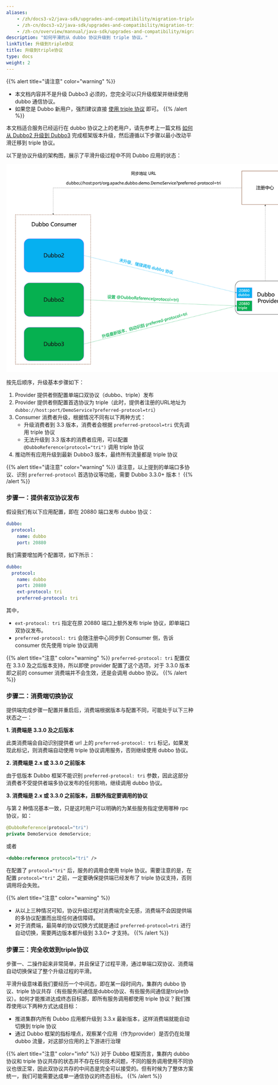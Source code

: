 ```yaml
---
aliases:
    - /zh/docs3-v2/java-sdk/upgrades-and-compatibility/migration-triple/
    - /zh-cn/docs3-v2/java-sdk/upgrades-and-compatibility/migration-triple/
	- /zh-cn/overview/mannual/java-sdk/upgrades-and-compatibility/migration-triple/
description: "如何平滑的从 dubbo 协议升级到 triple 协议。"
linkTitle: 升级到triple协议
title: 升级到triple协议
type: docs
weight: 2
---
```


{{% alert title="请注意" color="warning" %}}
* 本文档内容并不是升级 Dubbo3 必须的，您完全可以只升级框架并继续使用 dubbo 通信协议。
* 如果您是 Dubbo 新用户，强烈建议直接 [使用 triple 协议](/zh-cn/overview/mannual/java-sdk/tasks/protocol/) 即可。
{{% /alert %}}

本文档适合服务已经运行在 dubbo 协议之上的老用户，请先参考上一篇文档 [如何从 Dubbo2 升级到 Dubbo3](../migration/) 完成框架版本升级，然后遵循以下步骤以最小改动平滑迁移到 triple 协议。

以下是协议升级的架构图，展示了平滑升级过程中不同 Dubbo 应用的状态：


<img alt="dubbo协议迁移到tirple协议" style="max-width:800px;height:auto;" src="/imgs/v3/manual/java/migration/dubbo-to-triple.png"/>

按先后顺序，升级基本步骤如下：
1. Provider 提供者侧配置单端口双协议（dubbo、triple）发布
2. Provider 提供者侧配置首选协议为 triple（此时，提供者注册的URL地址为 `dubbo://host:port/DemoService?preferred-protocol=tri`）
3. Consumer 消费者升级，根据情况不同有以下两种方式：
	* 升级消费者到 3.3 版本，消费者会根据 `preferred-protocol=tri` 优先调用 triple 协议
	* 无法升级到 3.3 版本的消费者应用，可以配置 `@DubboReference(protocol="tri")` 调用 triple 协议
4. 推动所有应用升级到最新 Dubbo3 版本，最终所有流量都是 triple 协议

{{% alert title="请注意" color="warning" %}}
请注意，以上提到的单端口多协议、识别 `preferred-protocol` 首选协议等功能，需要 Dubbo 3.3.0+ 版本！
{{% /alert %}}

### 步骤一：提供者双协议发布
假设我们有以下应用配置，即在 20880 端口发布 dubbo 协议：
```yaml
dubbo:
  protocol:
    name: dubbo
    port: 20880
```

我们需要增加两个配置项，如下所示：

```yaml
dubbo:
  protocol:
    name: dubbo
    port: 20880
    ext-protocol: tri
    preferred-protocol: tri
```

其中，
* `ext-protocol: tri` 指定在原 20880 端口上额外发布 triple 协议，即单端口双协议发布。
* `preferred-protocol: tri` 会随注册中心同步到 Consumer 侧，告诉 consumer 优先使用 triple 协议调用

{{% alert title="注意" color="warning" %}}
`preferred-protocol: tri` 配置仅在 3.3.0 及之后版本支持，所以即使 provider 配置了这个选项，对于 3.3.0 版本即之前的 consumer 消费端并不会生效，还是会调用 dubbo 协议。
{{% /alert %}}

### 步骤二：消费端切换协议
提供端完成步骤一配置并重启后，消费端根据版本与配置不同，可能处于以下三种状态之一：

**1. 消费端是 3.3.0 及之后版本**

此类消费端会自动识别提供者 url 上的 `preferred-protocol: tri` 标记，如果发现此标记，则消费端自动使用 triple 协议调用服务，否则继续使用 dubbo 协议。

**2. 消费端是 2.x 或 3.3.0 之前版本**

由于低版本 Dubbo 框架不能识别 `preferred-protocol: tri` 参数，因此这部分消费者不受提供者端多协议发布的任何影响，继续调用 dubbo 协议。

**3. 消费端是 2.x 或 3.3.0 之前版本，且额外指定要调用的协议**

与第 2 种情况基本一致，只是这时用户可以明确的为某些服务指定使用哪种 rpc 协议，如：

```java
@DubboReference(protocol="tri")
private DemoService demoService;
```

或者

```xml
<dubbo:reference protocol="tri" />
```

在配置了 `protocol="tri"` 后，服务的调用会使用 triple 协议。需要注意的是，在配置 `protocol="tri"` 之前，一定要确保提供端已经发布了 triple 协议支持，否则调用将会失败。

{{% alert title="注意" color="warning" %}}
* 从以上三种情况可知，协议升级过程对消费端完全无感，消费端不会因提供端的多协议配置而出现任何通信障碍。
* 对于消费端，最简单的协议切换方式就是通过 `preferred-protocol=tri` 进行自动切换，需要两边版本都升级到 3.3.0+ 才支持。
{{% /alert %}}

### 步骤三：完全收敛到triple协议
步骤一、二操作起来非常简单，并且保证了过程平滑，通过单端口双协议、消费端自动切换保证了整个升级过程的平滑。

平滑升级意味着我们要经历一个中间态，即在某一段时间内，集群内 dubbo 协议、triple 协议共存（有些服务间通信是dubbo协议、有些服务间通信是triple协议）。如何才能推进达成终态目标那，即所有服务调用都使用 triple 协议？我们推荐使用以下两种方式达成目标：
* 推进集群内所有 Dubbo 应用都升级到 3.3.x 最新版本，这样消费端就能自动切换到 triple 协议
* 通过 Dubbo 框架的指标埋点，观察某个应用（作为provider）是否仍在处理 dubbo 流量，对这部分应用的上下游进行治理

{{% alert title="注意" color="info" %}}
对于 Dubbo 框架而言，集群内 dubbo 协议和 triple 协议共存的状态并不存在任何技术问题，不同的服务调用使用不同协议也很正常，因此双协议共存的中间态是完全可以接受的。但有时候为了整体方案统一，我们可能需要达成单一通信协议的终态目标。
{{% /alert %}}

